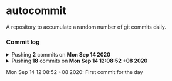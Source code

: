 # autocommit

A repository to accumulate a random number of git commits daily.

### Commit log

<details>
    <summary>Pushing <b>2</b> commits on <b>Mon Sep 14 2020</b></summary>

    11:02:46 PM: First commit for the day
    11:12:01 PM: Second commit for the day
</details>

<details>
 <summary>Pushing <b>18</b> commits on <b>Mon Sep 14 12:08:52 +08 2020</b><summary>

 Mon Sep 14 12:08:52 +08 2020: First commit for the day
</details>
